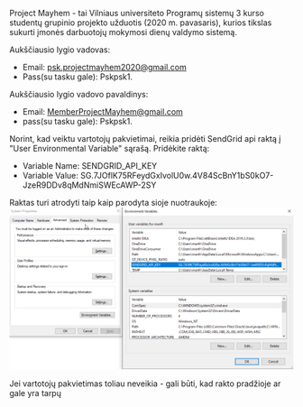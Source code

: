 Project Mayhem - tai Vilniaus universiteto Programų sistemų 3 kurso studentų grupinio projekto užduotis (2020 m. pavasaris), kurios tikslas  sukurti įmonės darbuotojų mokymosi dienų valdymo sistemą.

Aukščiausio lygio vadovas:

* Email: psk.projectmayhem2020@gmail.com
* Pass(su tasku gale): Pskpsk1.

Aukščiausio lygio vadovo pavaldinys:

* Email: MemberProjectMayhem@gmail.com
* pass(su tasku gale): Pskpsk1.


Norint, kad veiktu vartotojų pakvietimai, reikia pridėti SendGrid api raktą į "User Environmental Variable" sąrašą. Pridėkite raktą:
* Variable Name: SENDGRID_API_KEY
* Variable Value: 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

Raktas turi atrodyti taip kaip parodyta sioje nuotraukoje: ![Image of Yaktocat](https://github.com/tesa4436/projectmayhem/blob/master/SystemPropertiesAdvanced_tpGWGbMSUc.png)

Jei vartotojų pakvietimas toliau neveikia - gali būti, kad rakto pradžioje ar gale yra tarpų
